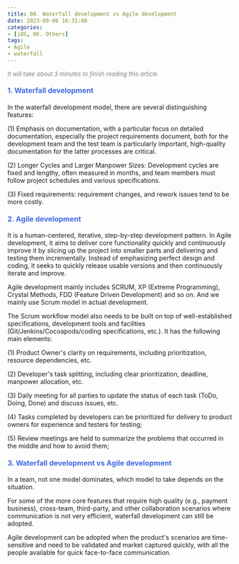 ```yaml
---
title: 00. Waterfall development vs Agile development
date: 2023-09-06 16:31:00
categories: 
- [iOS, 06. Others]
tags:
- Agile
- waterfall
---
```



<font color=gray size=2>*It will take about 3 minutes to finish reading this article.*</font>

 

#### <font size=3 color=#4169E1>1. Waterfall development</font> 
In the waterfall development model, there are several distinguishing features:

(1) Emphasis on documentation, with a particular focus on detailed documentation, especially the project requirements document, both for the development team and the test team is particularly important, high-quality documentation for the latter processes are critical.

(2) Longer Cycles and Larger Manpower Sizes: Development cycles are fixed and lengthy, often measured in months, and team members must follow project schedules and various specifications.

(3) Fixed requirements: requirement changes, and rework issues tend to be more costly.


#### <font size=3 color=#4169E1>2. Agile development</font> 
It is a human-centered, iterative, step-by-step development pattern. In Agile development, it aims to deliver core functionality quickly and continuously improve it by slicing up the project into smaller parts and delivering and testing them incrementally. Instead of emphasizing perfect design and coding, it seeks to quickly release usable versions and then continuously iterate and improve. 

Agile development mainly includes SCRUM, XP (Extreme Programming), Crystal Methods, FDD (Feature Driven Development) and so on. And we mainly use Scrum model in actual development.

The Scrum workflow model also needs to be built on top of well-established specifications, development tools and facilities (Git/Jenkins/Cocoapods/coding specifications, etc.). It has the following main elements:

(1) Product Owner's clarity on requirements, including prioritization, resource dependencies, etc.

(2) Developer's task splitting, including clear prioritization, deadline, manpower allocation, etc.

(3) Daily meeting for all parties to update the status of each task (ToDo, Doing, Done) and discuss issues, etc.

(4) Tasks completed by developers can be prioritized for delivery to product owners for experience and testers for testing;

(5) Review meetings are held to summarize the problems that occurred in the middle and how to avoid them;

#### <font size=3 color=#4169E1>3. Waterfall development vs Agile development</font> 

In a team, not one model dominates, which model to take depends on the situation.

For some of the more core features that require high quality (e.g., payment business), cross-team, third-party, and other collaboration scenarios where communication is not very efficient, waterfall development can still be adopted.

Agile development can be adopted when the product's scenarios are time-sensitive and need to be validated and market captured quickly, with all the people available for quick face-to-face communication.
